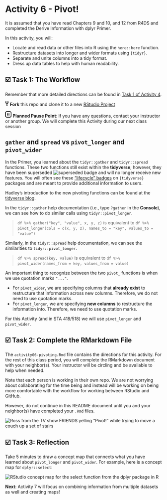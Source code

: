 Activity 6 - Pivot!
================

It is assumed that you have read Chapters 9 and 10, and 12 from R4DS and
completed the Derive Information with dplyr Primer.

In this activity, you will:

-   Locate and read data or other files into R using the `here::here`
    function.
-   Restructure datasets into longer and wider formats using `{tidyr}`.
-   Separate and unite columns into a tidy format.
-   Dress up data tables to help with human readability.

## ☑️ Task 1: The Workflow

Remember that more detailed directions can be found in [Task 1 of
Activity
4](https://github.com/gvsu-sta518/activity04-data-pipelines#%EF%B8%8F-task-1-the-workflow).

![fork](README-img/fork-icon.png) **Fork** this repo and clone it to a
new [RStudio Project](https://rstudio.gvsu.edu/)

<img src="README-img/noun_pause.png" alt="pause" width = "20"/>
<b>Planned Pause Point</b>: If you have any questions, contact your
instructor or another group. We will complete this Activity during our
next class session

## `gather` and `spread` vs `pivot_longer` and `pivot_wider`

In the Primer, you learned about the `tidyr::gather` and `tidyr::spread`
functions. These two functions still exist within the **tidyverse**;
however, they have been superseded ![superseded
badge](README-img/lifecycle-superseded.png) and will no longer receive
new features. You will often see these [“lifecycle”
badges](https://lifecycle.r-lib.org/articles/stages.html) on
`{tidyverse}` packages and are meant to provide additional information
to users.

Hadley’s introduction to the new pivoting functions can be found at the
[tidyverse blog](https://tidyr.tidyverse.org/dev/articles/pivot.html).

In the `tidyr::gather` help documentation (i.e., type `?gather` in the
**Console**), we can see how to do similar calls using
`tidyr::pivot_longer`.

> `df %>% gather("key", "value", x, y, z)` is equivalent to
> `df %>% pivot_longer(cols = c(x, y, z), names_to = "key", values_to = "value")`

Similarly, in the `tidyr::spread` help documentation, we can see the
similarities to `tidyr::pivot_longer`.

> `df %>% spread(key, value)` is equivalent to
> `df %>% pivot_wider(names_from = key, values_from = value)`

An important thing to recognize between the two `pivot_` functions is
when we use quotation marks `"..."`.

-   For `pivot_wider`, we are specifying columns that **already exist**
    to restructure that information across new columns. Therefore, we do
    not need to use quotation marks.
-   For `pivot_longer`, we are specifying **new columns** to restructure
    the information into. Therefore, we need to use quotation marks.

For this Activity (and in STA 418/518) we will use `pivot_longer` and
`pivot_wider`.

## ☑️ Task 2: Complete the RMarkdown File

The `activity06-pivoting.Rmd` file contains the directions for this
activity. For the rest of this class period, you will complete the
RMarkdown document with your neighbor(s). Your instructor will be
circling and be available to help when needed.

Note that each person is working in their own repo. We are not worrying
about collaborating for the time being and instead will be working on
being more comfortable with the workflow for working between RStudio and
GitHub.

However, do not continue in this README document until you and your
neighbor(s) have completed your `.Rmd` files.

![Ross from the TV show FRIENDS yelling “Pivot!” while trying to move a
couch up a set of
stairs](https://media.giphy.com/media/oCjCwnuLpiWbfMb1UA/giphy.gif)

## ☑️ Task 3: Reflection

Take 5 minutes to draw a concept map that connects what you have learned
about `pivot_longer` and `pivot_wider`. For example, here is a concept
map for `dplyr::select`:

![RStudio concept map for the select function from the dplyr package in
R](https://raw.githubusercontent.com/rstudio/concept-maps/master/en/select.svg)

**Next**: Activity 7 will focus on combining information from multiple
datasets as well and creating maps!

